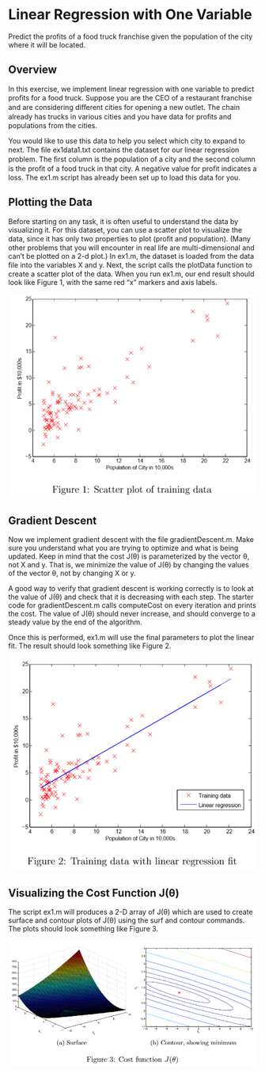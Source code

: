 # Linear Regression with One Variable
Predict the profits of a food truck franchise given the population of the city where it will be located.

## Overview
In this exercise, we implement linear regression with one variable to predict proﬁts for a food truck. Suppose you are the CEO of a restaurant franchise and are considering diﬀerent cities for opening a new outlet. The chain already has trucks in various cities and you have data for proﬁts and populations from the cities.

You would like to use this data to help you select which city to expand to next. The ﬁle ex1data1.txt contains the dataset for our linear regression problem. The ﬁrst column is the population of a city and the second column is the proﬁt of a food truck in that city. A negative value for proﬁt indicates a loss. The ex1.m script has already been set up to load this data for you.

## Plotting the Data
Before starting on any task, it is often useful to understand the data by visualizing it. For this dataset, you can use a scatter plot to visualize the data, since it has only two properties to plot (proﬁt and population). (Many other problems that you will encounter in real life are multi-dimensional and can’t be plotted on a 2-d plot.) In ex1.m, the dataset is loaded from the data ﬁle into the variables X and y. Next, the script calls the plotData function to create a scatter plot of the data. When you run ex1.m, our end result should look like Figure 1, with the same red “x” markers and axis labels.

![alt text](https://github.com/edwardsta/simple-linear-regression/blob/master/Figure1.PNG)

## Gradient Descent
Now we implement gradient descent with the file gradientDescent.m. Make sure you understand what you are trying to optimize and what is being updated. Keep in mind that the cost J(θ) is parameterized by the vector θ, not X and y. That is, we minimize the value of J(θ) by changing the values of the vector θ, not by changing X or y.

A good way to verify that gradient descent is working correctly is to look at the value of J(θ) and check that it is decreasing with each step. The starter code for gradientDescent.m calls computeCost on every iteration and prints the cost. The value of J(θ) should never increase, and should converge to a steady value by the end of the algorithm.

Once this is performed, ex1.m will use the final parameters to plot the linear fit. The result should look something like Figure 2.

![alt text](https://github.com/edwardsta/simple-linear-regression/blob/master/Figure2.PNG)

## Visualizing the Cost Function J(θ)

The script ex1.m will produces a 2-D array of J(θ) which are used to create surface and contour plots of J(θ) using the surf and contour commands. The plots should look something like Figure 3.

![alt text](https://github.com/edwardsta/simple-linear-regression/blob/master/Figure3.PNG)
